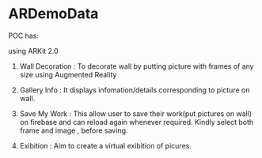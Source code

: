 # ARDemoData

POC  has:

using ARKit 2.0

1) Wall Decoration :  To decorate wall by putting picture with frames of any size using Augmented Reality

2) Gallery Info : It displays infomation/details corresponding to picture on wall.

3) Save My Work : This allow user to save their work(put pictures on wall) on firebase and can reload again whenever required.
Kindly  select both frame and image , before saving.

4) Exibition : Aim to create a virtual exibition of picures.


 
